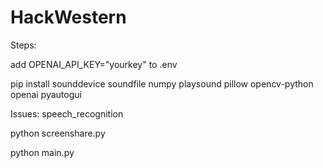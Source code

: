 # HackWestern

Steps:

add OPENAI_API_KEY="yourkey" to .env

pip install sounddevice soundfile numpy playsound pillow opencv-python openai pyautogui

Issues: speech_recognition

python screenshare.py

python main.py
